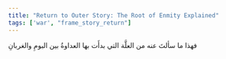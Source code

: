 ```yaml
---
title: "Return to Outer Story: The Root of Enmity Explained"
tags: ['war', "frame_story_return"]
---
```


 فهذا ما سألتَ عنه من العلَّة التي بدأَت بها العداوةُ بين البومِ والغربانِ

